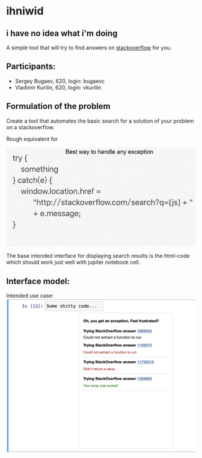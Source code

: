 # ihniwid

i have no idea what i'm doing
----------

A simple tool that will try to find answers on [stackoverflow](https://stackoverflow.com) for you.

## Participants:
* Sergey Bugaev, 620, login: bugaevc
* Vladimir Kurilin, 620, login: vkurilin

## Formulation of the problem
Create a tool that automates the basic search for a solution of your problem on a stackoverflow. 

Rough equivalent for 

![try-catch-stackoverflow](https://github.com/vkurilin/ihniwid/blob/main/description/try-catch-stackoverflow.png)

The base intended interface for displaying search results is the html-code which should work just well with jupiter notebook cell.


## Interface model:

Intended use case:
![go-fuck-yourself](https://github.com/vkurilin/ihniwid/blob/main/description/interface-model.png)
